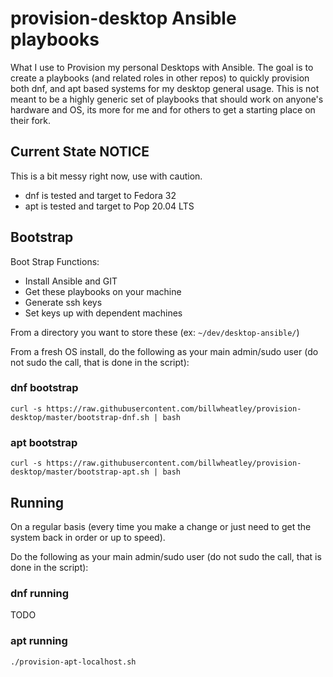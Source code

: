 # provision-desktop Ansible playbooks

What I use to Provision my personal Desktops with Ansible. The goal is to create a playbooks (and related roles in other repos) to quickly provision both dnf, and apt based systems for my desktop general usage.  This is not meant to be a highly generic set of playbooks that should work on anyone's hardware and OS, its more for me and for others to get a starting place on their fork.

## Current State NOTICE

This is a bit messy right now, use with caution.

* dnf is tested and target to Fedora 32
* apt is tested and target to Pop 20.04 LTS

## Bootstrap

Boot Strap Functions:

* Install Ansible and GIT
* Get these playbooks on your machine
* Generate ssh keys
* Set keys up with dependent machines

From a directory you want to store these (ex: `~/dev/desktop-ansible/`)

From a fresh OS install, do the following as your main admin/sudo user (do not sudo the call, that is done in the script):

### dnf bootstrap

`curl -s https://raw.githubusercontent.com/billwheatley/provision-desktop/master/bootstrap-dnf.sh | bash`

### apt bootstrap

`curl -s https://raw.githubusercontent.com/billwheatley/provision-desktop/master/bootstrap-apt.sh | bash`

## Running

On a regular basis (every time you make a change or just need to get the system back in order or up to speed).

Do the following as your main admin/sudo user (do not sudo the call, that is done in the script):

### dnf running

TODO

### apt running

`./provision-apt-localhost.sh`
